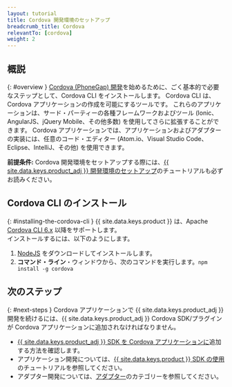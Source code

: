 ```yaml
---
layout: tutorial
title: Cordova 開発環境のセットアップ
breadcrumb_title: Cordova
relevantTo: [cordova]
weight: 2
---
```

<!-- NLS_CHARSET=UTF-8 -->
## 概説
{: #overview }
[Cordova (PhoneGap) 開発](https://cordova.apache.org/)を始めるために、ごく基本的で必要なステップとして、Cordova CLI をインストールします。 Cordova CLI は、Cordova アプリケーションの作成を可能にするツールです。 これらのアプリケーションは、サード・パーティーの各種フレームワークおよびツール (Ionic、AngularJS、jQuery Mobile、その他多数) を使用してさらに拡張することができます。 
Cordova アプリケーションでは、アプリケーションおよびアダプターの実装には、任意のコード・エディター (Atom.io、Visual Studio Code、Eclipse、IntelliJ、その他) を使用できます。

**前提条件:** Cordova 開発環境をセットアップする際には、[{{ site.data.keys.product_adj }} 開発環境のセットアップ](../mobilefirst/)のチュートリアルも必ずお読みください。

## Cordova CLI のインストール
{: #installing-the-cordova-cli }
{{ site.data.keys.product }} は、Apache [Cordova CLI 6.x](https://www.npmjs.com/package/cordova) 以降をサポートします。  
インストールするには、以下のようにします。

1. [NodeJS](https://nodejs.org/en/) をダウンロードしてインストールします。
2. **コマンド・ライン**・ウィンドウから、次のコマンドを実行します。`npm install -g cordova`

## 次のステップ
{: #next-steps }
Cordova アプリケーションで {{ site.data.keys.product_adj }} 開発を続けるには、{{ site.data.keys.product_adj }} Cordova SDK/プラグインが Cordova アプリケーションに追加されなければなりません。

* [{{ site.data.keys.product_adj }} SDK を Cordova アプリケーションに](../../../application-development/sdk/cordova/)追加する方法を確認します。
* アプリケーション開発については、[{{ site.data.keys.product }} SDK の使用](../../../application-development/)のチュートリアルを参照してください。
* アダプター開発については、[アダプター](../../../adapters/)のカテゴリーを参照してください。
